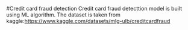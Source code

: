 #Credit card fraud detection
Credit card fraud detecttion model is built using ML algorithm.
The dataset is taken from kaggle:https://www.kaggle.com/datasets/mlg-ulb/creditcardfraud
